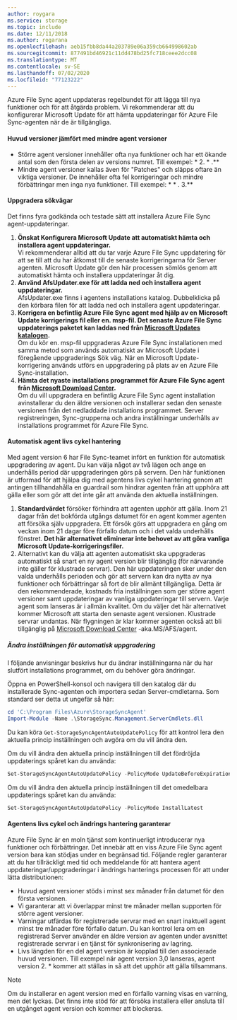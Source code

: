 ```yaml
---
author: roygara
ms.service: storage
ms.topic: include
ms.date: 12/11/2018
ms.author: rogarana
ms.openlocfilehash: aeb15fbb8da44a203789e06a359cb664998602ab
ms.sourcegitcommit: 877491bd46921c11dd478bd25fc718ceee2dcc08
ms.translationtype: MT
ms.contentlocale: sv-SE
ms.lasthandoff: 07/02/2020
ms.locfileid: "77123222"
---
```

Azure File Sync agent uppdateras regelbundet för att lägga till nya funktioner och för att åtgärda problem. Vi rekommenderar att du konfigurerar Microsoft Update för att hämta uppdateringar för Azure File Sync-agenten när de är tillgängliga.

#### <a name="major-vs-minor-agent-versions"></a>Huvud versioner jämfört med mindre agent versioner
* Större agent versioner innehåller ofta nya funktioner och har ett ökande antal som den första delen av versions numret. Till exempel: \* 2. \* .\*\*
* Mindre agent versioner kallas även för "Patches" och släpps oftare än viktiga versioner. De innehåller ofta fel korrigeringar och mindre förbättringar men inga nya funktioner. Till exempel: \* \* . 3.\*\*

#### <a name="upgrade-paths"></a>Uppgradera sökvägar
Det finns fyra godkända och testade sätt att installera Azure File Sync agent-uppdateringar. 
1. **Önskat Konfigurera Microsoft Update att automatiskt hämta och installera agent uppdateringar.**  
    Vi rekommenderar alltid att du tar varje Azure File Sync uppdatering för att se till att du har åtkomst till de senaste korrigeringarna för Server agenten. Microsoft Update gör den här processen sömlös genom att automatiskt hämta och installera uppdateringar åt dig.
2. **Använd AfsUpdater.exe för att ladda ned och installera agent uppdateringar.**  
    AfsUpdater.exe finns i agentens installations katalog. Dubbelklicka på den körbara filen för att ladda ned och installera agent uppdateringar. 
3. **Korrigera en befintlig Azure File Sync agent med hjälp av en Microsoft Update korrigerings fil eller en. msp-fil. Det senaste Azure File Sync uppdaterings paketet kan laddas ned från [Microsoft Updates katalogen](https://www.catalog.update.microsoft.com/Search.aspx?q=Azure%20File%20Sync).**  
    Om du kör en. msp-fil uppgraderas Azure File Sync installationen med samma metod som används automatiskt av Microsoft Update i föregående uppgraderings Sök väg. När en Microsoft Update-korrigering används utförs en uppgradering på plats av en Azure File Sync-installation.
4. **Hämta det nyaste installations programmet för Azure File Sync agent från [Microsoft Download Center](https://go.microsoft.com/fwlink/?linkid=858257).**  
    Om du vill uppgradera en befintlig Azure File Sync agent installation avinstallerar du den äldre versionen och installerar sedan den senaste versionen från det nedladdade installations programmet. Server registreringen, Sync-grupperna och andra inställningar underhålls av installations programmet för Azure File Sync.

#### <a name="automatic-agent-lifecycle-management"></a>Automatisk agent livs cykel hantering
Med agent version 6 har File Sync-teamet infört en funktion för automatisk uppgradering av agent. Du kan välja något av två lägen och ange en underhålls period där uppgraderingen görs på servern. Den här funktionen är utformad för att hjälpa dig med agentens livs cykel hantering genom att antingen tillhandahålla en guardrail som hindrar agenten från att upphöra att gälla eller som gör att det inte går att använda den aktuella inställningen.
1. **Standardvärdet** försöker förhindra att agenten upphör att gälla. Inom 21 dagar från det bokförda utgångs datumet för en agent kommer agenten att försöka själv uppgradera. Ett försök görs att uppgradera en gång om veckan inom 21 dagar före förfallo datum och i det valda underhålls fönstret. **Det här alternativet eliminerar inte behovet av att göra vanliga Microsoft Update-korrigeringsfiler.**
1. Alternativt kan du välja att agenten automatiskt ska uppgraderas automatiskt så snart en ny agent version blir tillgänglig (för närvarande inte gäller för klustrade servrar). Den här uppdateringen sker under den valda underhålls perioden och gör att servern kan dra nytta av nya funktioner och förbättringar så fort de blir allmänt tillgängliga. Detta är den rekommenderade, kostnads fria inställningen som ger större agent versioner samt uppdateringar av vanliga uppdateringar till servern. Varje agent som lanseras är i allmän kvalitet. Om du väljer det här alternativet kommer Microsoft att starta den senaste agent versionen. Klustrade servrar undantas. När flygningen är klar kommer agenten också att bli tillgänglig på [Microsoft Download Center](https://go.microsoft.com/fwlink/?linkid=858257) -aka.MS/AFS/agent.

 ##### <a name="changing-the-auto-upgrade-setting"></a>Ändra inställningen för automatisk uppgradering

I följande anvisningar beskrivs hur du ändrar inställningarna när du har slutfört installations programmet, om du behöver göra ändringar.

Öppna en PowerShell-konsol och navigera till den katalog där du installerade Sync-agenten och importera sedan Server-cmdletarna. Som standard ser detta ut ungefär så här:
```powershell
cd 'C:\Program Files\Azure\StorageSyncAgent'
Import-Module -Name .\StorageSync.Management.ServerCmdlets.dll
```

Du kan köra `Get-StorageSyncAgentAutoUpdatePolicy` för att kontrol lera den aktuella princip inställningen och avgöra om du vill ändra den.

Om du vill ändra den aktuella princip inställningen till det fördröjda uppdaterings spåret kan du använda:
```powershell
Set-StorageSyncAgentAutoUpdatePolicy -PolicyMode UpdateBeforeExpiration
```

Om du vill ändra den aktuella princip inställningen till det omedelbara uppdaterings spåret kan du använda:
```powershell
Set-StorageSyncAgentAutoUpdatePolicy -PolicyMode InstallLatest
```

#### <a name="agent-lifecycle-and-change-management-guarantees"></a>Agentens livs cykel och ändrings hantering garanterar
Azure File Sync är en moln tjänst som kontinuerligt introducerar nya funktioner och förbättringar. Det innebär att en viss Azure File Sync agent version bara kan stödjas under en begränsad tid. Följande regler garanterar att du har tillräckligt med tid och meddelande för att hantera agent uppdateringar/uppgraderingar i ändrings hanterings processen för att under lätta distributionen:

- Huvud agent versioner stöds i minst sex månader från datumet för den första versionen.
- Vi garanterar att vi överlappar minst tre månader mellan supporten för större agent versioner. 
- Varningar utfärdas för registrerade servrar med en snart inaktuell agent minst tre månader före förfallo datum. Du kan kontrol lera om en registrerad Server använder en äldre version av agenten under avsnittet registrerade servrar i en tjänst för synkronisering av lagring.
- Livs längden för en del agent version är kopplad till den associerade huvud versionen. Till exempel när agent version 3,0 lanseras, agent version 2. \* kommer att ställas in så att det upphör att gälla tillsammans.

> [!Note]
> Om du installerar en agent version med en förfallo varning visas en varning, men det lyckas. Det finns inte stöd för att försöka installera eller ansluta till en utgånget agent version och kommer att blockeras.
